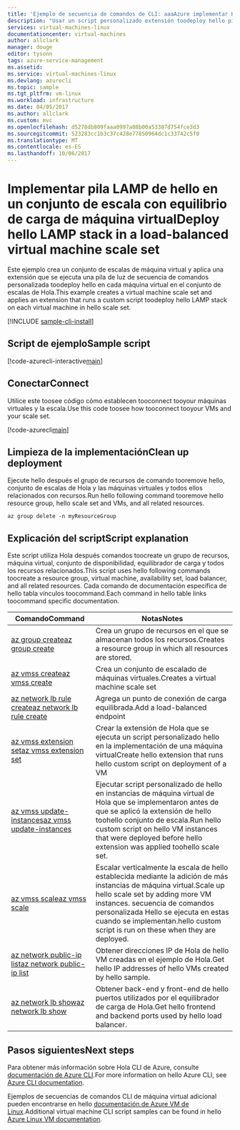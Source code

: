 ```yaml
---
title: 'Ejemplo de secuencia de comandos de CLI: aaaAzure implementar Hola pila LAMP en un conjunto de escala de Load-Balanced virtual Machin | Documentos de Microsoft'
description: "Usar un script personalizado extensión toodeploy hello pila LAMP en una carga = escala de máquina virtual con equilibrio establecida en Azure."
services: virtual-machines-linux
documentationcenter: virtual-machines
author: allclark
manager: douge
editor: tysonn
tags: azure-service-management
ms.assetid: 
ms.service: virtual-machines-linux
ms.devlang: azurecli
ms.topic: sample
ms.tgt_pltfrm: vm-linux
ms.workload: infrastructure
ms.date: 04/05/2017
ms.author: allclark
ms.custom: mvc
ms.openlocfilehash: d5278db809faaa0997a08b00a53387d754fce3d3
ms.sourcegitcommit: 523283cc1b3c37c428e77850964dc1c33742c5f0
ms.translationtype: MT
ms.contentlocale: es-ES
ms.lasthandoff: 10/06/2017
---
```

# <a name="deploy-hello-lamp-stack-in-a-load-balanced-virtual-machine-scale-set"></a><span data-ttu-id="a6810-103">Implementar pila LAMP de hello en un conjunto de escala con equilibrio de carga de máquina virtual</span><span class="sxs-lookup"><span data-stu-id="a6810-103">Deploy hello LAMP stack in a load-balanced virtual machine scale set</span></span>

<span data-ttu-id="a6810-104">Este ejemplo crea un conjunto de escalas de máquina virtual y aplica una extensión que se ejecuta una pila de luz de secuencia de comandos personalizada toodeploy hello en cada máquina virtual en el conjunto de escalas de Hola.</span><span class="sxs-lookup"><span data-stu-id="a6810-104">This example creates a virtual machine scale set and applies an extension that runs a custom script toodeploy hello LAMP stack on each virtual machine in hello scale set.</span></span>

[!INCLUDE [sample-cli-install](../../../includes/sample-cli-install.md)]

## <a name="sample-script"></a><span data-ttu-id="a6810-105">Script de ejemplo</span><span class="sxs-lookup"><span data-stu-id="a6810-105">Sample script</span></span>

[!code-azurecli-interactive[main](../../../cli_scripts/virtual-machine/create-scaleset-php-ansible/build-stack.sh "Create virtual machine scale set with LAMP stack")]

## <a name="connect"></a><span data-ttu-id="a6810-106">Conectar</span><span class="sxs-lookup"><span data-stu-id="a6810-106">Connect</span></span>

<span data-ttu-id="a6810-107">Utilice este toosee código cómo establecen tooconnect tooyour máquinas virtuales y la escala.</span><span class="sxs-lookup"><span data-stu-id="a6810-107">Use this code toosee how tooconnect tooyour VMs and your scale set.</span></span>

[!code-azurecli[main](../../../cli_scripts/virtual-machine/create-scaleset-php-ansible/how-to-access.sh "Access hello virtual machine scale set")]

## <a name="clean-up-deployment"></a><span data-ttu-id="a6810-108">Limpieza de la implementación</span><span class="sxs-lookup"><span data-stu-id="a6810-108">Clean up deployment</span></span> 

<span data-ttu-id="a6810-109">Ejecute hello después el grupo de recursos de comando tooremove hello, conjunto de escalas de Hola y las máquinas virtuales y todos ellos relacionados con recursos.</span><span class="sxs-lookup"><span data-stu-id="a6810-109">Run hello following command tooremove hello resource group, hello scale set and VMs, and all related resources.</span></span>

```azurecli-interactive 
az group delete -n myResourceGroup
```

## <a name="script-explanation"></a><span data-ttu-id="a6810-110">Explicación del script</span><span class="sxs-lookup"><span data-stu-id="a6810-110">Script explanation</span></span>

<span data-ttu-id="a6810-111">Este script utiliza Hola después comandos toocreate un grupo de recursos, máquina virtual, conjunto de disponibilidad, equilibrador de carga y todos los recursos relacionados.</span><span class="sxs-lookup"><span data-stu-id="a6810-111">This script uses hello following commands toocreate a resource group, virtual machine, availability set, load balancer, and all related resources.</span></span> <span data-ttu-id="a6810-112">Cada comando de documentación específica de hello tabla vínculos toocommand.</span><span class="sxs-lookup"><span data-stu-id="a6810-112">Each command in hello table links toocommand specific documentation.</span></span>

| <span data-ttu-id="a6810-113">Comando</span><span class="sxs-lookup"><span data-stu-id="a6810-113">Command</span></span> | <span data-ttu-id="a6810-114">Notas</span><span class="sxs-lookup"><span data-stu-id="a6810-114">Notes</span></span> |
|---|---|
| [<span data-ttu-id="a6810-115">az group create</span><span class="sxs-lookup"><span data-stu-id="a6810-115">az group create</span></span>](https://docs.microsoft.com/cli/azure/group#create) | <span data-ttu-id="a6810-116">Crea un grupo de recursos en el que se almacenan todos los recursos.</span><span class="sxs-lookup"><span data-stu-id="a6810-116">Creates a resource group in which all resources are stored.</span></span> |
| [<span data-ttu-id="a6810-117">az vmss create</span><span class="sxs-lookup"><span data-stu-id="a6810-117">az vmss create</span></span>](https://docs.microsoft.com/cli/azure/vmss#create) | <span data-ttu-id="a6810-118">Crea un conjunto de escalado de máquinas virtuales.</span><span class="sxs-lookup"><span data-stu-id="a6810-118">Creates a virtual machine scale set</span></span> |
| [<span data-ttu-id="a6810-119">az network lb rule create</span><span class="sxs-lookup"><span data-stu-id="a6810-119">az network lb rule create</span></span>](https://docs.microsoft.com/cli/azure/network/lb/rule#create) | <span data-ttu-id="a6810-120">Agrega un punto de conexión de carga equilibrada.</span><span class="sxs-lookup"><span data-stu-id="a6810-120">Add a load-balanced endpoint</span></span> |
| [<span data-ttu-id="a6810-121">az vmss extension set</span><span class="sxs-lookup"><span data-stu-id="a6810-121">az vmss extension set</span></span>](https://docs.microsoft.com/cli/azure/vmss/extension#set) | <span data-ttu-id="a6810-122">Crear la extensión de Hola que se ejecuta un script personalizado hello en la implementación de una máquina virtual</span><span class="sxs-lookup"><span data-stu-id="a6810-122">Create hello extension that runs hello custom script on deployment of a VM</span></span> |
| [<span data-ttu-id="a6810-123">az vmss update-instances</span><span class="sxs-lookup"><span data-stu-id="a6810-123">az vmss update-instances</span></span>](https://docs.microsoft.com/cli/azure/vmss#update-instances) | <span data-ttu-id="a6810-124">Ejecutar script personalizado de hello en instancias de máquina virtual de Hola que se implementaron antes de que se aplicó la extensión de hello toohello conjunto de escala.</span><span class="sxs-lookup"><span data-stu-id="a6810-124">Run hello custom script on hello VM instances that were deployed before hello extension was applied toohello scale set.</span></span> |
| [<span data-ttu-id="a6810-125">az vmss scale</span><span class="sxs-lookup"><span data-stu-id="a6810-125">az vmss scale</span></span>](https://docs.microsoft.com/cli/azure/vmss#scale) | <span data-ttu-id="a6810-126">Escalar verticalmente la escala de hello establecida mediante la adición de más instancias de máquina virtual.</span><span class="sxs-lookup"><span data-stu-id="a6810-126">Scale up hello scale set by adding more VM instances.</span></span> <span data-ttu-id="a6810-127">secuencia de comandos personalizada Hello se ejecuta en estas cuando se implementan.</span><span class="sxs-lookup"><span data-stu-id="a6810-127">hello custom script is run on these when they are deployed.</span></span> |
| [<span data-ttu-id="a6810-128">az network public-ip list</span><span class="sxs-lookup"><span data-stu-id="a6810-128">az network public-ip list</span></span>](https://docs.microsoft.com/cli/azure/network/public-ip#list) | <span data-ttu-id="a6810-129">Obtener direcciones IP de Hola de hello VM creadas en el ejemplo de Hola.</span><span class="sxs-lookup"><span data-stu-id="a6810-129">Get hello IP addresses of hello VMs created by hello sample.</span></span> |
| [<span data-ttu-id="a6810-130">az network lb show</span><span class="sxs-lookup"><span data-stu-id="a6810-130">az network lb show</span></span>](https://docs.microsoft.com/cli/azure/network/lb#show) | <span data-ttu-id="a6810-131">Obtener back-end y front-end de hello puertos utilizados por el equilibrador de carga de Hola.</span><span class="sxs-lookup"><span data-stu-id="a6810-131">Get hello frontend and backend ports used by hello load balancer.</span></span> |

## <a name="next-steps"></a><span data-ttu-id="a6810-132">Pasos siguientes</span><span class="sxs-lookup"><span data-stu-id="a6810-132">Next steps</span></span>

<span data-ttu-id="a6810-133">Para obtener más información sobre Hola CLI de Azure, consulte [documentación de Azure CLI](https://docs.microsoft.com/cli/azure/overview).</span><span class="sxs-lookup"><span data-stu-id="a6810-133">For more information on hello Azure CLI, see [Azure CLI documentation](https://docs.microsoft.com/cli/azure/overview).</span></span>

<span data-ttu-id="a6810-134">Ejemplos de secuencias de comandos CLI de máquina virtual adicional pueden encontrarse en hello [documentación de Azure VM de Linux](../linux/cli-samples.md?toc=%2fazure%2fvirtual-machines%2flinux%2ftoc.json).</span><span class="sxs-lookup"><span data-stu-id="a6810-134">Additional virtual machine CLI script samples can be found in hello [Azure Linux VM documentation](../linux/cli-samples.md?toc=%2fazure%2fvirtual-machines%2flinux%2ftoc.json).</span></span>
